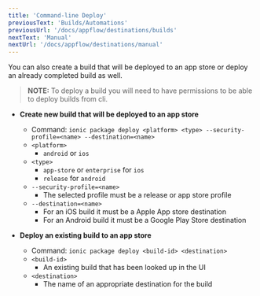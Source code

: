 ```yaml
---
title: 'Command-line Deploy'
previousText: 'Builds/Automations'
previousUrl: '/docs/appflow/destinations/builds'
nextText: 'Manual'
nextUrl: '/docs/appflow/destinations/manual'
---
```


You can also create a build that will be deployed to an app store or deploy an already completed build as well.

> **NOTE:** To deploy a build you will need to have permissions to be able to deploy builds from cli.

- **Create new build that will be deployed to an app store**
    - Command: `ionic package deploy <platform> <type> --security-profile=<name> --destination=<name>`
    - `<platform>`
        - `android` or `ios`
    - `<type>`
        - `app-store` or `enterprise` for `ios`
        - `release` for `android`
    - `--security-profile=<name>`
        - The selected profile must be a release or app store profile
    - `--destination=<name>`
        - For an iOS build it must be a Apple App store destination
        - For an Android build it must be a Google Play Store destination

- **Deploy an existing build to an app store**
    - Command: `ionic package deploy <build-id> <destination>`
    - `<build-id>`
        - An existing build that has been looked up in the UI
    - `<destination>`
        - The name of an appropriate destination for the build
